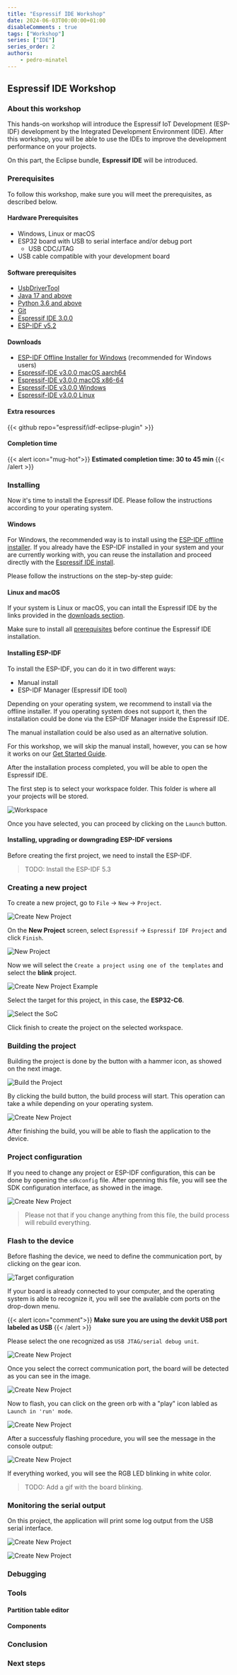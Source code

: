 ```yaml
---
title: "Espressif IDE Workshop"
date: 2024-06-03T00:00:00+01:00
disableComments : true
tags: ["Workshop"]
series: ["IDE"]
series_order: 2
authors:
    - pedro-minatel
---
```


## Espressif IDE Workshop

### About this workshop

This hands-on workshop will introduce the Espressif IoT Development (ESP-IDF) development by the Integrated Development Environment (IDE). After this workshop, you will be able to use the IDEs to improve the development performance on your projects.

On this part, the Eclipse bundle, **Espressif IDE** will be introduced.

### Prerequisites

To follow this workshop, make sure you will meet the prerequisites, as described below.

#### Hardware Prerequisites

- Windows, Linux or macOS
- ESP32 board with USB to serial interface and/or debug port
  - USB CDC/JTAG
- USB cable compatible with your development board

#### Software prerequisites

- [UsbDriverTool](https://visualgdb.com/UsbDriverTool/)
- [Java 17 and above](https://www.oracle.com/technetwork/java/javase/downloads/index.html)
- [Python 3.6 and above](https://www.python.org/downloads/)
- [Git](https://git-scm.com/downloads)
- [Espressif IDE 3.0.0]()
- [ESP-IDF v5.2]()

#### Downloads

- [ESP-IDF Offline Installer for Windows](https://dl.espressif.com/dl/esp-idf/) (recommended for Windows users)
- [Espressif-IDE v3.0.0 macOS aarch64](https://dl.espressif.com/dl/idf-eclipse-plugin/ide/Espressif-IDE-macosx-cocoa-aarch64-v3.0.0.dmg)
- [Espressif-IDE v3.0.0 macOS x86-64](https://dl.espressif.com/dl/idf-eclipse-plugin/ide/Espressif-IDE-macosx-cocoa-x86_64-v3.0.0.dmg)
- [Espressif-IDE v3.0.0 Windows](https://dl.espressif.com/dl/idf-eclipse-plugin/ide/Espressif-IDE-3.0.0-win32.win32.x86_64.zip)
- [Espressif-IDE v3.0.0 Linux](https://dl.espressif.com/dl/idf-eclipse-plugin/ide/Espressif-IDE-3.0.0-linux.gtk.x86_64.tar.gz)

#### Extra resources

{{< github repo="espressif/idf-eclipse-plugin" >}}

#### Completion time

{{< alert icon="mug-hot">}}
**Estimated completion time: 30 to 45 min**
{{< /alert >}}

### Installing

Now it's time to install the Espressif IDE. Please follow the instructions according to your operating system.

#### Windows

For Windows, the recommended way is to install using the [ESP-IDF offline installer](https://dl.espressif.com/dl/esp-idf/). If you already have the ESP-IDF installed in your system and your are currently working with, you can reuse the installation and proceed directly with the [Espressif IDE install](https://dl.espressif.com/dl/idf-eclipse-plugin/ide/Espressif-IDE-3.0.0-win32.win32.x86_64.zip).

Please follow the instructions on the step-by-step guide:

#### Linux and macOS

If your system is Linux or macOS, you can intall the Espressif IDE by the links provided in the [downloads section](#downloads).

Make sure to install all [prerequisites](#software-prerequisites) before continue the Espressif IDE installation.

#### Installing ESP-IDF

To install the ESP-IDF, you can do it in two different ways:

- Manual install
- ESP-IDF Manager (Espressif IDE tool)

Depending on your operating system, we recommend to install via the offline installer. If you operating system does not support it, then the installation could be done via the ESP-IDF Manager inside the Espressif IDE.

The manual installation could be also used as an alternative solution.

For this workshop, we will skip the manual install, however, you can se how it works on our [Get Started Guide](https://docs.espressif.com/projects/esp-idf/en/release-v5.3/esp32c6/get-started/index.html#manual-installation).


After the installation process completed, you will be able to open the Espressif IDE.

The first step is to select your workspace folder. This folder is where all your projects will be stored.

![Workspace](assets/espressif-ide-1.png)

Once you have selected, you can proceed by clicking on the `Launch` button.

#### Installing, upgrading or downgrading ESP-IDF versions

Before creating the first project, we need to install the ESP-IDF.

> TODO: Install the ESP-IDF 5.3

### Creating a new project

To create a new project, go to `File` -> `New` -> `Project`.

![Create New Project](assets/espressif-ide-2.png)

On the **New Project** screen, select `Espressif` -> `Espressif IDF Project` and click `Finish`.

![New Project](assets/espressif-ide-3.png)

Now we will select the `Create a project using one of the templates` and select the **blink** project.

![Create New Project Example](assets/espressif-ide-4.png)

Select the target for this project, in this case, the **ESP32-C6**.

![Select the SoC](assets/espressif-ide-5.png)

Click finish to create the project on the selected workspace.

### Building the project

Building the project is done by the button with a hammer icon, as showed on the next image.

![Build the Project](assets/espressif-ide-6.png)

By clicking the build button, the build process will start. This operation can take a while depending on your operating system.

![Create New Project](assets/espressif-ide-7.png)

After finishing the build, you will be able to flash the application to the device.

### Project configuration

If you need to change any project or ESP-IDF configuration, this can be done by opening the `sdkconfig` file. After openning this file, you will see the SDK configuration interface, as showed in the image.

![Create New Project](assets/espressif-ide-14.png)

> Please not that if you change anything from this file, the build process will rebuild everything.

### Flash to the device

Before flashing the device, we need to define the communication port, by clicking on the gear icon.

![Target configuration](assets/espressif-ide-15.png)

If your board is already connected to your computer, and the operating system is able to recognize it, you will see the available com ports on the drop-down menu.

{{< alert icon="comment">}}
**Make sure you are using the devkit USB port labeled as USB**
{{< /alert >}}

Please select the one recognized as `USB JTAG/serial debug unit`.

![Create New Project](assets/espressif-ide-8.png)

Once you select the correct communication port, the board will be detected as you can see in the image.

![Create New Project](assets/espressif-ide-9.png)

Now to flash, you can click on the green orb with a "play" icon labled as `Launch in 'run' mode`.

![Create New Project](assets/espressif-ide-10.png)

After a successfuly flashing procedure, you will see the message in the console output:

![Create New Project](assets/espressif-ide-11.png)

If everything worked, you will see the RGB LED blinking in white color.

> TODO: Add a gif with the board blinking.

### Monitoring the serial output

On this project, the application will print some log output from the USB serial interface.

![Create New Project](assets/espressif-ide-12.png)

![Create New Project](assets/espressif-ide-13.png)

### Debugging

### Tools

#### Partition table editor

#### Components

### Conclusion

### Next steps